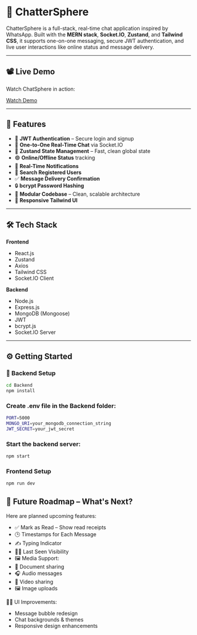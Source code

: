 # 💬 ChatterSphere

ChatterSphere is a full-stack, real-time chat application inspired by WhatsApp. Built with the **MERN stack**, **Socket.IO**, **Zustand**, and **Tailwind CSS**, it supports one-on-one messaging, secure JWT authentication, and live user interactions like online status and message delivery.

---

## 📽️ Live Demo

Watch ChatSphere in action:

[Watch Demo](https://www.youtube.com/watch?v=WbAIjNBla9o)

---

## 🚀 Features

- 🔐 **JWT Authentication** – Secure login and signup
- 💬 **One-to-One Real-Time Chat** via Socket.IO
- 🧠 **Zustand State Management** – Fast, clean global state
- 🟢 **Online/Offline Status** tracking
- 🔔 **Real-Time Notifications**
- 🔎 **Search Registered Users**
- ✅ **Message Delivery Confirmation**
- 🔒 **bcrypt Password Hashing**
- 🧩 **Modular Codebase** – Clean, scalable architecture
- 💅 **Responsive Tailwind UI**

---

## 🛠 Tech Stack

**Frontend**
- React.js
- Zustand
- Axios
- Tailwind CSS
- Socket.IO Client

**Backend**
- Node.js
- Express.js
- MongoDB (Mongoose)
- JWT
- bcrypt.js
- Socket.IO Server
  
---

## ⚙️ Getting Started

### 🔧 Backend Setup

```bash
cd Backend
npm install
```

### Create .env file in the Backend folder:

```bash
PORT=5000
MONGO_URI=your_mongodb_connection_string
JWT_SECRET=your_jwt_secret
```

### Start the backend server:

```bash
npm start
```

### Frontend Setup

```bash
npm run dev
```

## 🧠 Future Roadmap – What's Next?

Here are planned upcoming features:

- ✅ Mark as Read – Show read receipts
- 🕒 Timestamps for Each Message
- ✍️ Typing Indicator
- 🕵️‍♂️ Last Seen Visibility
- 🖼️ Media Support:
- 📄 Document sharing
- 🎧 Audio messages
- 🎥 Video sharing
- 🖼️ Image uploads
  
🧑‍🎨 UI Improvements:
- Message bubble redesign
- Chat backgrounds & themes
- Responsive design enhancements
